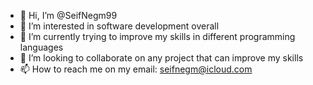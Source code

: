 - 👋 Hi, I’m @SeifNegm99
- 👀 I’m interested in software development overall
- 🌱 I’m currently trying to improve my skills in different programming languages
- 💞️ I’m looking to collaborate on any project that can improve my skills
- 📫 How to reach me on my email: seifnegm@icloud.com

<!---
SeifNegm99/SeifNegm99 is a ✨ special ✨ repository because its `README.md` (this file) appears on your GitHub profile.
You can click the Preview link to take a look at your changes.
--->
